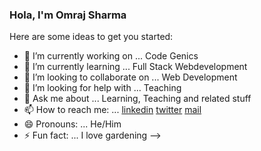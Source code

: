 ### Hola, I'm Omraj Sharma


Here are some ideas to get you started:

- 🔭 I’m currently working on ... Code Genics
- 🌱 I’m currently learning ... Full Stack Webdevelopment
- 👯 I’m looking to collaborate on ... Web Development
- 🤔 I’m looking for help with ... Teaching
- 💬 Ask me about ... Learning, Teaching and related stuff
- 📫 How to reach me: ... [linkedin] [twitter] [mail] 
- 😄 Pronouns: ... He/Him
- ⚡ Fun fact: ... I love gardening
-->

[linkedin]: https://linkedin.com/in/omraj-sharma
[twitter]: https://twitter.com/iamomrajsharma
[website]: https://omrajsharma.github.io
[instagram]: https://instagram.com/omraaaaj
[mail]: omraj7413@gmail.com
